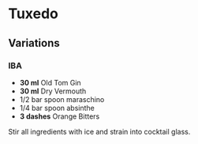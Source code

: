 # Tuxedo

## Variations

### IBA

* **30 ml** Old Tom Gin
* **30 ml** Dry Vermouth
* 1/2 bar spoon maraschino
* 1/4 bar spoon absinthe
* **3 dashes** Orange Bitters

Stir all ingredients with ice and strain into cocktail glass.
